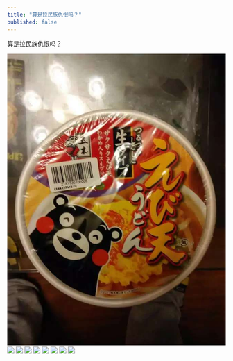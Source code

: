 ```yaml
---
title: "算是拉民族仇恨吗？"
published: false
---
```

算是拉民族仇恨吗？

![](./1.jpg)
![](./2.jpg)
![](./3.jpg)
![](./4.jpg)
![](./5.jpg)
![](./6.jpg)
![](./7.jpg)
![](./8.jpg)
![](./9.jpg)
